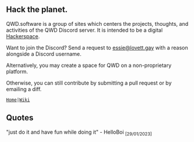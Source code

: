<section>

# Hack the planet.

QWD.software is a group of sites which centers the projects, thoughts, and activities of the QWD Discord server. It is intended to be a digital [Hackerspace](https://en.wikipedia.org/wiki/Hackerspace).

Want to join the Discord? Send a request to essie@lovett.gay with a reason alongside a Discord username.

Alternatively, you may create a space for QWD on a non-proprietary platform.

Otherwise, you can still contribute by submitting a pull request or by emailing a diff.



<code>[Home](/home)|[Wiki](/wiki)</code>
</section>

<section>

# Quotes

"just do it and have fun while doing it" - HelloBoi <sub>[29/01/2023]</sub>
</section>